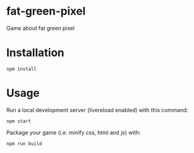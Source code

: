 fat-green-pixel
===============

Game about fat green pixel

Installation
============

```
npm install
```

Usage
=====

Run a local development server (livereload enabled) with this command:

```
npm start
```

Package your game (i.e. minify css, html and js) with:
```
npm run build
```
